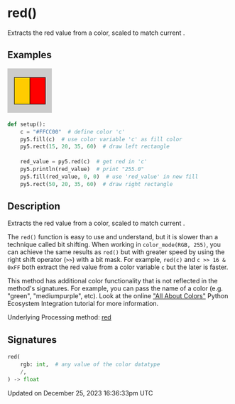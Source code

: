 # red()

Extracts the red value from a color, scaled to match current [](sketch_color_mode).

## Examples

<div class="example-table">

<div class="example-row"><div class="example-cell-image">

![example picture for red()](/images/reference/Sketch_red_0.png)

</div><div class="example-cell-code">

```python
def setup():
    c = "#FFCC00"  # define color 'c'
    py5.fill(c)  # use color variable 'c' as fill color
    py5.rect(15, 20, 35, 60)  # draw left rectangle
    
    red_value = py5.red(c)  # get red in 'c'
    py5.println(red_value)  # print "255.0"
    py5.fill(red_value, 0, 0)  # use 'red_value' in new fill
    py5.rect(50, 20, 35, 60)  # draw right rectangle
```

</div></div>

</div>

## Description

Extracts the red value from a color, scaled to match current [](sketch_color_mode).

The `red()` function is easy to use and understand, but it is slower than a technique called bit shifting. When working in `color_mode(RGB, 255)`, you can achieve the same results as `red()` but with greater speed by using the right shift operator (`>>`) with a bit mask. For example, `red(c)` and `c >> 16 & 0xFF` both extract the red value from a color variable `c` but the later is faster.

This method has additional color functionality that is not reflected in the method's signatures. For example, you can pass the name of a color (e.g. "green", "mediumpurple", etc). Look at the online ["All About Colors"](/integrations/colors) Python Ecosystem Integration tutorial for more information.

Underlying Processing method: [red](https://processing.org/reference/red_.html)

## Signatures

```python
red(
    rgb: int,  # any value of the color datatype
    /,
) -> float
```

Updated on December 25, 2023 16:36:33pm UTC
